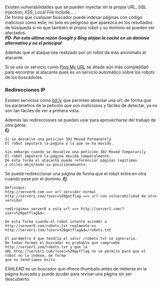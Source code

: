Existen vulnerabilidades que se pueden inyectar en la propia URL, SQL injection, XSS, Local File Include... .<br>
De forma que cualquier buscador puede indexar páginas con código malicioso como este, no solo es peligroso que aparezca
en los resultados de búsqueda si no que también el propio robot y su dominio se pueden ver afectados. <br>
***PD: Por esta última razón Google y Bing alojan la caché en un dominio alternativo y no el principal***

Además que el ataque sea realizado por un robot da más anonimato al atacante.

Si se usa un servicio como [Ping My URL](https://www.pingmyurls.com/) se añade aún más complejidad
para encontrar al atacante pues es un servicio automático sobre los robots de los buscadores.

### Redirecciones IP

Existen servicios como [bit.ly](https://bitly.com/) que permiten abreviar una url, de forma que los parámetros
de la petición que son maliciosos y fáciles de detectar, ya no son tan fáciles de ver a primera vista.

Además las redirecciones se pueden usar para aprovecharse del trabajo de otra gente.<br>
***Ej***
```
Si se devuelve una petición 301 Moved Permanently 
El robot imputará la página a la que se ha movido.

Sin embargo cuando se devuelve una petición 302 Moved Temporarily
El robot imputará la página movida temporalmente.
De esta forma el atacante puede referenciar páginas legítimas 
y útiles mejorando su posicionamiento.
```

Se puede redireccionar una página de forma que el robot entre en otra cuando pase por el dominio.
***Ej***
```
Definimos:
http://server0.com ==> url servidor normal 
http://server1.com/?user=%20getflag ==> url con vulnerabilidad de otro servidor

redirigimos server0 a esta url ==> http://server1.com/?user=%20getflag&d=

De esta forma cuando el robot intente acceder a http://server0.com/robots.txt realmente es
http://server1.com/?user=%20getflag&d=/robots.txt 

El parámetro d que tendría el valor /robots.txt se ignoraría.
De todas formas el buscador es probable que compruebe http://server1.com/robots.txt y que la 
URL http://server1.com/?user=%20getflag no se permita para que el robot no la indexe, de forma
que no tendríamos éxito.
```

EXALEAD es un buscador que ofrece thumbails antes de meterse en la página buscada y puede ayudar
para revisar una página sin ser descubierto.
